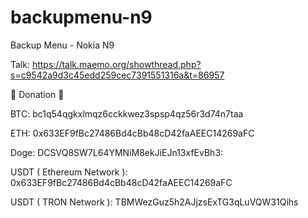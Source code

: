 # backupmenu-n9
Backup Menu - Nokia N9

Talk:
https://talk.maemo.org/showthread.php?s=c9542a9d3c45edd259cec7391551316a&t=86957



🌼 Donation 🌼

BTC:
bc1q54qgkxlmqz6cckkwez3spsp4qz56r3d74n7taa

ETH:
0x633EF9fBc27486Bd4cBb48cD42faAEEC14269aFC

Doge:
DCSVQ8SW7L64YMNiM8ekJiEJn13xfEvBh3:

USDT ( Ethereum Network ):
0x633EF9fBc27486Bd4cBb48cD42faAEEC14269aFC

USDT ( TRON Network ):
TBMWezGuz5h2AJjzsExTG3qLuVQW31Qihs
